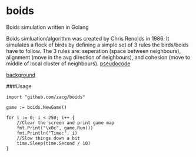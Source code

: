 boids
=====

Boids simulation written in Golang

Boids simluation/algorithm was created by Chris Renolds in 1986. It simulates a flock of birds by defining a simple set of 3 rules the birds/boids have to follow. The 3 rules are: seperation (space between neighbours), alignment (move in the avg direction of neighbours), and cohesion (move to middle of local cluster of neighbours). 
[pseudocode](http://www.vergenet.net/~conrad/boids/pseudocode.html)

[background](http://en.wikipedia.org/wiki/Boids)

###Usage

	import "github.com/zacg/boids"

	game := boids.NewGame()

	for i := 0; i < 250; i++ {
		//Clear the screen and print game map
		fmt.Print("\x0c", game.Run())
		fmt.Println("Time:", i)
		//Slow things down a bit		
		time.Sleep(time.Second / 10)
	}

